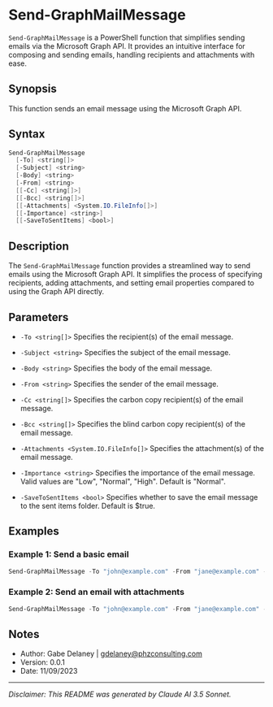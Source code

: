 # Send-GraphMailMessage

`Send-GraphMailMessage` is a PowerShell function that simplifies sending emails via the Microsoft Graph API. It provides an intuitive interface for composing and sending emails, handling recipients and attachments with ease.

## Synopsis

This function sends an email message using the Microsoft Graph API.

## Syntax

```powershell
Send-GraphMailMessage
  [-To] <string[]>
  [-Subject] <string>
  [-Body] <string>
  [-From] <string>
  [[-Cc] <string[]>]
  [[-Bcc] <string[]>]
  [[-Attachments] <System.IO.FileInfo[]>]
  [[-Importance] <string>]
  [[-SaveToSentItems] <bool>]
```

## Description

The `Send-GraphMailMessage` function provides a streamlined way to send emails using the Microsoft Graph API. It simplifies the process of specifying recipients, adding attachments, and setting email properties compared to using the Graph API directly.

## Parameters

- `-To <string[]>`
  Specifies the recipient(s) of the email message.

- `-Subject <string>`
  Specifies the subject of the email message.

- `-Body <string>`
  Specifies the body of the email message.

- `-From <string>`
  Specifies the sender of the email message.

- `-Cc <string[]>`
  Specifies the carbon copy recipient(s) of the email message.

- `-Bcc <string[]>`
  Specifies the blind carbon copy recipient(s) of the email message.

- `-Attachments <System.IO.FileInfo[]>`
  Specifies the attachment(s) of the email message.

- `-Importance <string>`
  Specifies the importance of the email message. Valid values are "Low", "Normal", "High". Default is "Normal".

- `-SaveToSentItems <bool>`
  Specifies whether to save the email message to the sent items folder. Default is $true.

## Examples

### Example 1: Send a basic email
```powershell
Send-GraphMailMessage -To "john@example.com" -From "jane@example.com" -Subject "Hello" -Body "This is a test email."
```

### Example 2: Send an email with attachments
```powershell
Send-GraphMailMessage -To "john@example.com" -From "jane@example.com" -Subject "Report" -Body "Please find the attached report." -Attachments "C:\report.pdf"
```

## Notes

- Author: Gabe Delaney | gdelaney@phzconsulting.com
- Version: 0.0.1
- Date: 11/09/2023

---

*Disclaimer: This README was generated by Claude AI 3.5 Sonnet.*
